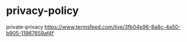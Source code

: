 # privacy-policy
private-privacy
https://www.termsfeed.com/live/3fb04e96-8a8c-4a50-b905-11967659af4f
